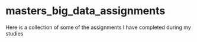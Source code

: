 # masters_big_data_assignments
Here is a collection of some of the assignments I have completed during my studies
